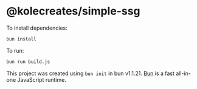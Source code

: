 # @kolecreates/simple-ssg

To install dependencies:

```bash
bun install
```

To run:

```bash
bun run build.js
```

This project was created using `bun init` in bun v1.1.21. [Bun](https://bun.sh) is a fast all-in-one JavaScript runtime.
